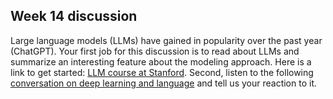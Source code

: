 ## Week 14 discussion

Large language models (LLMs) have gained in popularity over the past year (ChatGPT).  Your first job for this discussion is to read about LLMs and summarize an interesting feature about the modeling approach.  Here is a link to get started: [LLM course at Stanford](https://stanford-cs324.github.io/winter2022/lectures/introduction/).  Second, listen to the following [conversation on deep learning and language](https://www.youtube.com/watch?v=ndwIZPBs8Y4) and tell us your reaction to it.


